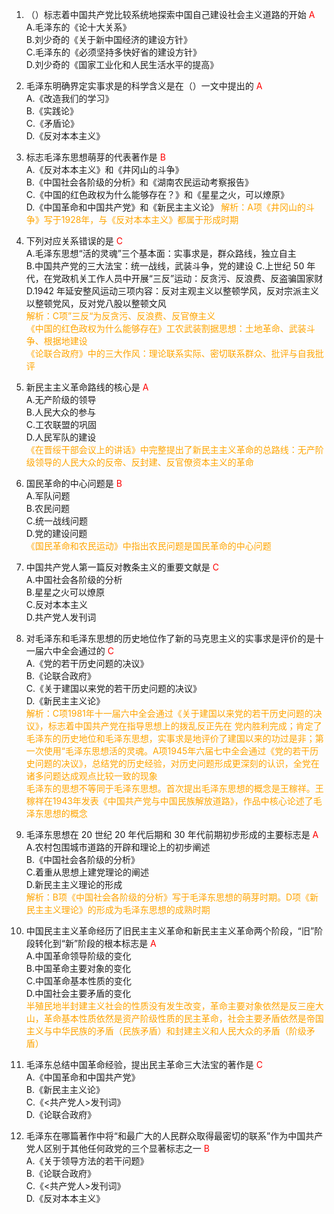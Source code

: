 1. （）标志着中国共产党比较系统地探索中国自己建设社会主义道路的开始 <font color=red>A</font>  
   A.毛泽东的《论十大关系》  
   B.刘少奇的《关于新中国经济的建设方针》  
   C.毛泽东的《必须坚持多快好省的建设方针》  
   D.刘少奇的《国家工业化和人民生活水平的提高》  

2. 毛泽东明确界定实事求是的科学含义是在（）一文中提出的 <font color=red>A</font>  
   A.《改造我们的学习》  
   B.《实践论》  
   C.《矛盾论》  
   D.《反对本本主义》  

3. 标志毛泽东思想萌芽的代表著作是 <font color=red>B</font>  
   A.《反对本本主义》和《井冈山的斗争》  
   B.《中国社会各阶级的分析》和《湖南农民运动考察报告》  
   C.《中国的红色政权为什么能够存在？》和《星星之火，可以燎原》  
   D.《中国革命和中国共产党》和《新民主主义论》 
   <font color=orange>解析：A项《井冈山的斗争》写于1928年，与《反对本本主义》都属于形成时期</font> 

4. 下列对应关系错误的是 <font color=red>C</font>  
   A.毛泽东思想“活的灵魂”三个基本面：实事求是，群众路线，独立自主  
   B.中国共产党的三大法宝：统一战线，武装斗争，党的建设
   C.上世纪 50 年代，在党政机关工作人员中开展“三反”运动：反贪污、反浪费、反盗骗国家财  
   D.1942 年延安整风运动三项内容：反对主观主义以整顿学风，反对宗派主义以整顿党风，反对党八股以整顿文风  
   <font color=orange>解析：C项”三反“为反贪污、反浪费、反官僚主义</font>  
   <font color=orange>《中国的红色政权为什么能够存在》工农武装割据思想：土地革命、武装斗争、根据地建设</font>  
   <font color=orange>《论联合政府》中的三大作风：理论联系实际、密切联系群众、批评与自我批评</font>  

5. 新民主主义革命路线的核心是 <font color=red>A</font>  
   A.无产阶级的领导  
   B.人民大众的参与  
   C.工农联盟的巩固  
   D.人民军队的建设  
   <font color=orange>《在晋绥干部会议上的讲话》中完整提出了新民主主义革命的总路线：无产阶级领导的人民大众的反帝、反封建、反官僚资本主义的革命</font>

6. 国民革命的中心问题是 <font color=red>B</font>  
   A.军队问题  
   B.农民问题  
   C.统一战线问题  
   D.党的建设问题  
   <font color=orange>《国民革命和农民运动》中指出农民问题是国民革命的中心问题</font>

7. 中国共产党人第一篇反对教条主义的重要文献是 <font color=red>C</font>  
   A.中国社会各阶级的分析  
   B.星星之火可以燎原  
   C.反对本本主义  
   D.共产党人发刊词  

8. 对毛泽东和毛泽东思想的历史地位作了新的马克思主义的实事求是评价的是十一届六中全会通过的 <font color=red>C</font>  
   A.《党的若干历史问题的决议》  
   B.《论联合政府》  
   C.《关于建国以来党的若干历史问题的决议》  
   D.《新民主主义论》  
   <font color=orange>解析：C项1981年十一届六中全会通过《关于建国以来党的若干历史问题的决议》，标志着中国共产党在指导思想上的拨乱反正先在 党内胜利完成；肯定了毛泽东的历史地位和毛泽东思想，实事求是地评价了建国以来的功过是非；第一次使用“毛泽东思想活的灵魂。A项1945年六届七中全会通过《党的若干历史问题的决议》，总结党的历史经验，对历史问题形成更深刻的认识，全党在诸多问题达成观点比较一致的现象</font>  
   <font color=orange>毛泽东的思想不等同于毛泽东思想。首次提出毛泽东思想的概念是王稼祥。王稼祥在1943年发表《中国共产党与中国民族解放道路》，作品中核心论述了毛泽东思想的概念</font>  

9. 毛泽东思想在 20 世纪 20 年代后期和 30 年代前期初步形成的主要标志是 <font color=red>A</font>  
   A.农村包围城市道路的开辟和理论上的初步阐述  
   B.《中国社会各阶级的分析》  
   C.着重从思想上建党理论的阐述  
   D.新民主主义理论的形成  
   <font color=orange>解析：B项《中国社会各阶级的分析》写于毛泽东思想的萌芽时期。D项《新民主主义理论》的形成为毛泽东思想的成熟时期</font>

10. 中国民主主义革命经历了旧民主主义革命和新民主主义革命两个阶段，“旧”阶段转化到“新”阶段的根本标志是 <font color=red>A</font>  
    A.中国革命领导阶级的变化  
    B.中国革命主要对象的变化  
    C.中国革命基本性质的变化  
    D.中国社会主要矛盾的变化  
    <font color=orange>半殖民地半封建主义社会的性质没有发生改变，革命主要对象依然是反三座大山，革命基本性质依然是资产阶级性质的民主革命，社会主要矛盾依然是帝国主义与中华民族的矛盾（民族矛盾）和封建主义和人民大众的矛盾（阶级矛盾）</font>

11. 毛泽东总结中国革命经验，提出民主革命三大法宝的著作是 <font color=red>C</font>  
    A.《中国革命和中国共产党》  
    B.《新民主主义论》  
    C.《<共产党人>发刊词》  
    D.《论联合政府》  

12. 毛泽东在哪篇著作中将“和最广大的人民群众取得最密切的联系”作为中国共产党人区别于其他任何政党的三个显著标志之一 <font color=red>B</font>  
    A.《关于领导方法的若干问题》  
    B.《论联合政府》  
    C.《<共产党人>发刊词》  
    D.《反对本本主义》